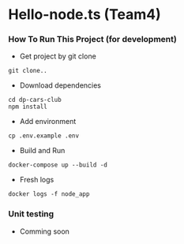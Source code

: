# Hello-node.ts (Team4)

### How To Run This Project (for development)

- Get project by git clone
```
git clone..
```

- Download dependencies

```
cd dp-cars-club
npm install
```

- Add environment
```
cp .env.example .env
```

- Build and Run
```
docker-compose up --build -d
```

- Fresh logs
```
docker logs -f node_app
```

### Unit testing
 - Comming soon
 